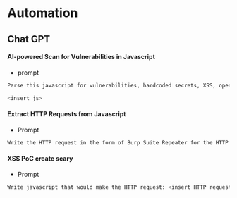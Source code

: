 # Automation
## Chat GPT
#### AI-powered Scan for Vulnerabilities in Javascript
- prompt
```bash
Parse this javascript for vulnerabilities, hardcoded secrets, XSS, open redirect, and list any files and paths referenced. be specific with where the vulnerability is and a PoC for each. Use rich text formatting to make it easier to read:

<insert js>
```
#### Extract HTTP Requests from Javascript
- Prompt
```bash
Write the HTTP request in the form of Burp Suite Repeater for the HTTP request referenced in the js: <insert js>
```

#### XSS PoC create scary 
- Prompt
```bash
Write javascript that would make the HTTP request: <insert HTTP request>
```
